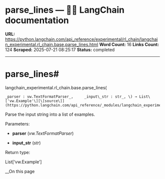 # parse_lines — 🦜🔗 LangChain  documentation

**URL:** https://python.langchain.com/api_reference/experimental/rl_chain/langchain_experimental.rl_chain.base.parse_lines.html
**Word Count:** 16
**Links Count:** 124
**Scraped:** 2025-07-21 08:25:17
**Status:** completed

---

# parse\_lines\#

langchain\_experimental.rl\_chain.base.parse\_lines\(

    _parser : vw.TextFormatParser_,     _input\_str : str_, \) → List\['vw.Example'\][\[source\]](https://python.langchain.com/api_reference/_modules/langchain_experimental/rl_chain/base.html#parse_lines)\#     

Parse the input string into a list of examples.

Parameters:     

  * **parser** \(_vw.TextFormatParser_\)

  * **input\_str** \(_str_\)

Return type:     

List\[‘vw.Example’\]

__On this page
